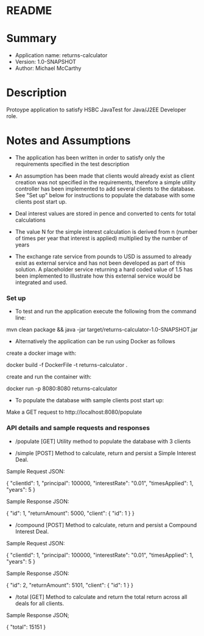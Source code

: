 # README #

# Summary #

* Application name: returns-calculator
* Version: 1.0-SNAPSHOT
* Author: Michael McCarthy

# Description #
Protoype application to satisfy HSBC JavaTest for Java/J2EE Developer role.

# Notes and Assumptions #
* The application has been written in order to satisfy only the
requirements specified in the test description
 
* An assumption has been made that clients would already exist as client creation
was not specified in the requirements, therefore a simple utility controller
has been implemented to add several clients to the database. See "Set up" below for instructions to populate the database with
some clients post start up.

* Deal interest values are stored in pence and converted to cents for
total calculations
 
* The value N for the simple interest calculation is derived 
from n (number of times per year that interest is applied)
multiplied by the number of years

* The exchange rate service from pounds to USD is assumed to already
exist as external service and has not been developed as part of this
solution. A placeholder service returning a hard coded value of 1.5 has been
implemented to illustrate how this external service would be integrated
and used.

### Set up ###

* To test and run the application execute the following from the command line:

mvn clean package && java -jar target/returns-calculator-1.0-SNAPSHOT.jar

* Alternatively the application can be run using Docker as follows

create a docker image with:

docker build -f DockerFile -t returns-calculator .

create and run the container with:

docker run -p 8080:8080 returns-calculator

* To populate the database with sample clients post start up:
 
Make a GET request to http://localhost:8080/populate 

### API details and sample requests and responses ###

* /populate [GET]
Utility method to populate the database with 3 clients

* /simple [POST]
Method to calculate, return and persist a Simple Interest Deal.

Sample Request JSON:

{
  	"clientId": 1,
  	"principal": 100000,
    "interestRate": "0.01",
    "timesApplied": 1,
    "years": 5
}

Sample Response JSON:

{
    "id": 1,
    "returnAmount": 5000,
        "client": {
            "id": 1
        }
}

* /compound [POST]
Method to calculate, return and persist a Compound Interest Deal.

Sample Request JSON:

{
  	"clientId": 1,
  	"principal": 100000,
    "interestRate": "0.01",
    "timesApplied": 1,
    "years": 5
}

Sample Response JSON:

{
    "id": 2,
    "returnAmount": 5101,
        "client": {
            "id": 1
        }
}

* /total [GET]
Method to calculate and return the total return across all deals for all clients.

Sample Response JSON;

{
    "total": 15151
}

